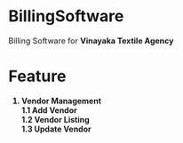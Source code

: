 # BillingSoftware
Billing Software for <b>Vinayaka Textile Agency<b/>

# Feature
1. Vendor Management <br />
1.1 Add Vendor  <br />
1.2 Vendor Listing  <br />
1.3 Update Vendor <br />

